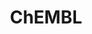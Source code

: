 ---
layout: default
bigquery: https://console.cloud.google.com/bigquery?p=patents-public-data&d=ebi_chembl&page=dataset
citation: '"The ChEMBL database in 2017." Anna Gaulton, Anne Hersey, Michał Nowotka,
  A Patrícia Bento, Jon Chambers, David Mendez, Prudence Mutowo, Francis Atkinson,
  Louisa J Bellis, Elena Cibrián-Uhalte, Mark Davies, Nathan Dedman, Anneli Karlsson,
  María Paula Magariños, John P Overington, George Papadatos, Ines Smit, Andrew R
  Leach Nucleic acids Research (2017) 45 (Database Issue), D945-D954'
contributors: European Bioinformatics Institute
cost: None
description: ChEMBL Data is a manually curated database of small molecules used in
  drug discovery, including information about existing patented drugs.
documentation: 'schema: https://www.ebi.ac.uk/chembl/db_schema


  '
last_edit: 04/10/2022, 08:45:08
location: https://console.cloud.google.com/marketplace/product/google_patents_public_datasets/chembl
maintained_by: EMBL-EBI, an outstation of European Molecular Biology Laboratory
related_publications: '

  ChEMBL: towards direct deposition of bioassay data.


  Mendez D, Gaulton A, Bento AP, Chambers J, De Veij M, Félix E, Magariños MP, Mosquera
  JF, Mutowo P, Nowotka M, Gordillo-Marañón M, Hunter F, Junco L, Mugumbate G, Rodriguez-Lopez
  M, Atkinson F, Bosc N, Radoux CJ, Segura-Cabrera A, Hersey A, Leach AR.


  — Nucleic Acids Res. 2019; 47(D1):D930-D940. doi: 10.1093/nar/gky1075

  '
schema_fields:
- authors
- molregno
- cx_logp
- pchembl_value
- src_compound_id
- molecule_type
- assay_test_type
- warning_description
- co_stem_id
- type
- site_name
- cx_most_apka
- formulation_id
- usan_year
- published_relation
- relation
- oral
- normal_range_max
- sei
- withdrawn_class
- chebi_par_id
- downgraded
- component_synonym
- active_ingredient
- standard_flag
- usan_stem_id
- patent_use_code
- natural_product
- species_group_flag
- parameter_type
- standard_value
- mc_tax_id
- canonical_smiles
- assay_type
- sequence_md5sum
- name
- cell_source_tax_id
- mc_organism
- level3_description
- comments
- molecular_mechanism
- irac_code
- dosed_ingredient
- start_position
- mesh_heading
- l7
- related_tid
- target_desc
- l6
- met_conversion
- assay_class_id
- journal
- res_stem_id
- standard_inchi
- parameter_value
- availability_type
- bao_endpoint
- last_page
- domain_id
- patent_expire_date
- ass_cls_map_id
- molecular_species
- helm_notation
- target_mapping
- num_lipinski_ro5_violations
- go_id
- doi
- molsyn_id
- biocomp_id
- level2_description
- assay_cell_type
- status
- level1_description
- variant_id
- stem
- set_name
- qudt_units
- year
- normal_range_min
- rtb
- src_assay_id
- compd_id
- usan_stem
- trade_name
- alert_name
- warning_class
- prodrug
- text_value
- bao_id
- db_version
- doc_id
- protclasssyn_id
- site_id
- structure_type
- num_alerts
- protein_class_synonym
- assay_strain
- aspect
- max_phase
- relationship_desc
- assay_desc
- parent_id
- company
- action_type
- topical
- actsm_id
- end_position
- compound_key
- creation_date
- pref_name
- dosage_form
- updated_on
- title
- job_id
- published_type
- cpd_str_alert_id
- country
- mutation
- potential_duplicate
- last_active
- isoform
- targrel_id
- std_act_id
- parent_go_id
- ad_type
- mesh_id
- num_ro5_violations
- frac_class_id
- level2
- acd_most_bpka
- oc_id
- ridx
- cell_source_organism
- mol_hrac_id
- strength
- confidence_score
- first_approval
- activity_id
- ref_id
- enzyme_tid
- compound_name
- entity_type
- tax_id
- l5
- level4_description
- tid
- molfile
- ddd_value
- stat
- comp_class_id
- mol_frac_id
- level1
- toid
- short_name
- definition
- chembl_id
- inorganic_flag
- who_extra
- ddd_id
- cidx
- le
- assay_param_id
- standard_inchi_key
- l3
- component_id
- sequence
- selectivity_comment
- upper_value
- syn_type
- relationship
- protein_class_desc
- product_id
- source_domain_id
- mc_target_name
- usan_stem_definition
- assay_tissue
- annotation
- drug_product_flag
- full_mwt
- lle
- parent_type
- alert_id
- hba
- indref_id
- ref_type
- hbd
- route
- patent_no
- direct_interaction
- binding_site_comment
- ddd_units
- efo_id
- standard_type
- applicant_full_name
- warning_country
- psa
- warnref_id
- level5
- patent_id
- ingredient
- activity_count
- prediction_method
- label
- l2
- record_id
- alogp
- hbd_lipinski
- bei
- assay_tax_id
- standard_relation
- cl_lincs_id
- max_phase_for_ind
- log_id
- aidx
- src_description
- acd_logp
- path
- mol_atc_id
- ap_id
- warning_year
- polymer_flag
- curated_by
- met_comment
- efo_term
- drug_substance_flag
- caloha_id
- published_units
- cell_source_tissue
- hrac_code
- usan_substem
- nda_type
- src_short_name
- site_residues
- mw_freebase
- value
- standard_text_value
- parent_molregno
- acd_logd
- pubmed_id
- hba_lipinski
- metref_id
- aromatic_rings
- targcomp_id
- abstract
- publication_number
- drugind_id
- domain_description
- source
- mw_monoisotopic
- ddd_comment
- standard_units
- approval_date
- metabolite_record_id
- bto_id
- pathway_key
- assay_organism
- compsyn_id
- units
- therapeutic_flag
- prod_pat_id
- ro3_pass
- as_id
- target_type
- mc_target_type
- withdrawn_flag
- assay_id
- cell_id
- issue
- pathway_id
- db_source
- submission_date
- level3
- updated_by
- mc_target_accession
- rgid
- class_type
- synonyms
- confidence
- data_validity_comment
- level4
- assay_category
- domain_name
- description
- domain_type
- mol_irac_id
- research_stem
- ref_url
- priority
- warning_id
- tid_fixed
- version
- qed_weighted
- previous_company
- full_molformula
- substrate_record_id
- first_page
- cellosaurus_id
- black_box_warning
- stem_class
- withdrawn_country
- withdrawn_reason
- activity_comment
- comp_go_id
- cx_logd
- bao_format
- major_class
- mecref_id
- l8
- smarts
- protein_class_id
- assay_subcellular_fraction
- entity_id
- sitecomp_id
- met_id
- accession
- alert_set_id
- uo_units
- standard_upper_value
- mec_id
- homologue
- acd_most_apka
- assay_source
- drug_record_id
- subgroup
- cell_description
- cell_name
- relationship_type
- smid
- l1
- indication_class
- orig_description
- tbl
- frac_code
- doc_type
- predbind_id
- parenteral
- tissue_id
- cell_ontology_id
- class_level
- disease_efficacy
- warning_type
- clo_id
- atc_code
- chirality
- ddd_admr
- withdrawn_year
- delist_flag
- who_name
- result_flag
- component_type
- innovator_company
- idx
- active_molregno
- heavy_atoms
- src_id
- enzyme_name
- uberon_id
- irac_class_id
- mechanism_of_action
- cx_most_bpka
- organism
- l4
- hrac_class_id
- mechanism_comment
- curation_comment
- volume
- published_value
- first_in_class
shortname: chembl
tags:
- biotechnology
- health
- chemical
- bioinformatics
- medical
terms_of_use: CC BY-SA 3.0
title: ChEMBL
uuid: e232a192-965c-4ec9-904c-155b6dfe56c5
---